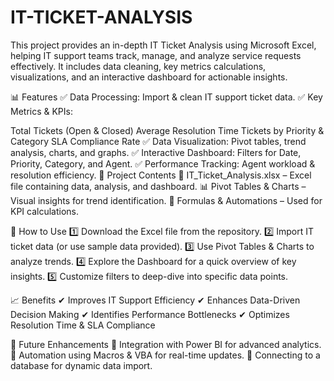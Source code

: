 # IT-TICKET-ANALYSIS
This project provides an in-depth IT Ticket Analysis using Microsoft Excel, helping IT support teams track, manage, and analyze service requests effectively. It includes data cleaning, key metrics calculations, visualizations, and an interactive dashboard for actionable insights.

📊 Features ✅ Data Processing: Import & clean IT support ticket data. ✅ Key Metrics & KPIs:

Total Tickets (Open & Closed) Average Resolution Time Tickets by Priority & Category SLA Compliance Rate ✅ Data Visualization: Pivot tables, trend analysis, charts, and graphs. ✅ Interactive Dashboard: Filters for Date, Priority, Category, and Agent. ✅ Performance Tracking: Agent workload & resolution efficiency. 📂 Project Contents 📄 IT_Ticket_Analysis.xlsx – Excel file containing data, analysis, and dashboard. 📊 Pivot Tables & Charts – Visual insights for trend identification. 📜 Formulas & Automations – Used for KPI calculations.

🚀 How to Use 1️⃣ Download the Excel file from the repository. 2️⃣ Import IT ticket data (or use sample data provided). 3️⃣ Use Pivot Tables & Charts to analyze trends. 4️⃣ Explore the Dashboard for a quick overview of key insights. 5️⃣ Customize filters to deep-dive into specific data points.

📈 Benefits ✔ Improves IT Support Efficiency ✔ Enhances Data-Driven Decision Making ✔ Identifies Performance Bottlenecks ✔ Optimizes Resolution Time & SLA Compliance

📌 Future Enhancements 🔹 Integration with Power BI for advanced analytics. 🔹 Automation using Macros & VBA for real-time updates. 🔹 Connecting to a database for dynamic data import.
